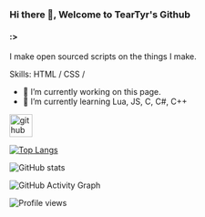 ### Hi there 👋, Welcome to TearTyr's Github
#### :>
I make open sourced scripts on the things I make.

Skills: HTML / CSS / 

- 🔭 I’m currently working on this page. 
- 🌱 I’m currently learning Lua, JS, C, C#, C++ 


[<img src='https://cdn.jsdelivr.net/npm/simple-icons@3.0.1/icons/github.svg' alt='github' height='40'>](https://github.com/TearTyr)  

[![Top Langs](https://github-readme-stats.vercel.app/api/top-langs/?username=TearTyr)](https://github.com/anuraghazra/github-readme-stats)

![GitHub stats](https://github-readme-stats.vercel.app/api?username=TearTyr&show_icons=true)  

![GitHub Activity Graph](https://activity-graph.herokuapp.com/graph?username=TearTyr)  

![Profile views](https://gpvc.arturio.dev/TearTyr)  
